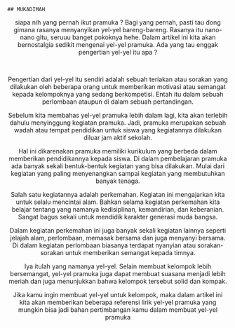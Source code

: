 <!doctype html>
<html>
<head>
<meta charset="utf-8">
<meta name="viewport" content="width=device-width, initial-scale=1"> 
<link href="style2.css" rel="stylesheet" type="text/css">
</head>

<body>

    ## MUKADIMAH

<div id="single">
    	<div id="isi">
    	  <div align="center">
    	    <p eza="cwidth:615px;;cheight:150px;;wcalc_source:child;wcalc:114px;wocalc:114px;hcalc:900px;rend_px_area:92250;" cwidth="615"><span eza="cwidth:0px;;cheight:0px;;wcalc_source:child;wcalc:116px;wocalc:116px;hcalc:900px;rend_px_area:0;" cwidth="0">siapa nih yang pernah ikut pramuka ? Bagi yang pernah, pasti tau dong gimana rasanya menyanyikan yel-yel bareng-bareng. Rasanya itu nano-nano gitu, seruuu banget pokoknya hehe. Dalam artikel ini kita akan bernostalgia sedikit mengenai yel-yel pramuka. Ada yang tau enggak pengertian yel-yel itu apa ?</span></p>
    	    <div adunitname="sahabatnesia_com-medrectangle-3" id="crt-21"></div>
    	     
   	        <p><span eza="cwidth:0px;;cheight:0px;;wcalc_source:child;wcalc:61px;wocalc:61px;hcalc:1275px;rend_px_area:0;" cwidth="0">Pengertian dari yel-yel itu sendiri adalah sebuah teriakan atau sorakan yang dilakukan oleh beberapa orang untuk memberikan motivasi atau semangat kepada kelompoknya yang sedang berkompetisi. Entah itu dalam sebuah perlombaan ataupun di dalam sebuah pertandingan.</span></p>
   	        <p eza="cwidth:615px;;cheight:100px;;wcalc_source:child;wcalc:119px;wocalc:119px;hcalc:575px;rend_px_area:61500;" cwidth="615"><span eza="cwidth:0px;;cheight:0px;;wcalc_source:child;wcalc:61px;wocalc:61px;hcalc:1150px;rend_px_area:0;" cwidth="0">Sebelum kita membahas yel-yel pramuka lebih dalam lagi, kita akan terlebih dahulu menyinggung kegiatan pramuka. Jadi, pramuka merupakan sebuah wadah atau tempat pendidikan untuk siswa yang kegiatannya dilakukan diluar jam aktif sekolah.</span></p>
   	        <p eza="cwidth:615px;;cheight:125px;;wcalc_source:child;wcalc:132px;wocalc:132px;hcalc:600px;rend_px_area:76875;" cwidth="615"><span eza="cwidth:0px;;cheight:0px;;wcalc_source:child;wcalc:61px;wocalc:61px;hcalc:1425px;rend_px_area:0;" cwidth="0">Hal ini dikarenakan pramuka memiliki kurikulum yang berbeda dalam memberikan pendidikannya kepada siswa. Di dalam pembelajaran pramuka ada banyak sekali bentuk-bentuk kegiatan yang bisa dilakukan. Mulai dari kegiatan yang paling menyenangkan sampai kegiatan yang membutuhkan banyak tenaga.</span></p>
   	        <p eza="cwidth:615px;;cheight:125px;;wcalc_source:child;wcalc:112px;wocalc:112px;hcalc:725px;rend_px_area:76875;" cwidth="615"><span eza="cwidth:0px;;cheight:0px;;wcalc_source:child;wcalc:60px;wocalc:60px;hcalc:1375px;rend_px_area:0;" cwidth="0">Salah satu kegiatannya adalah perkemahan. Kegiatan ini mengajarkan kita untuk selalu mencintai alam. Bahkan selama kegiatan perkemahan kita belajar tentang yang namanya kedisiplinan, kemandirian, dan keberanian. Sangat bagus sekali untuk mendidik karakter generasi muda bangsa.</span></p>
   	        <p eza="cwidth:615px;;cheight:100px;;wcalc_source:child;wcalc:110px;wocalc:110px;hcalc:750px;rend_px_area:61500;" cwidth="615"><span eza="cwidth:0px;;cheight:0px;;wcalc_source:child;wcalc:64px;wocalc:64px;hcalc:1250px;rend_px_area:0;" cwidth="0">Dalam kegiatan perkemahan ini juga banyak sekali kegiatan lainnya seperti jelajah alam, perlombaan, memasak bersama dan juga menyanyi bersama. Di dalam kegiatan perlombaan biasanya terdapat nyanyian atau sorakan-sorakan untuk memberikan semangat kepada timnya.</span></p>
   	        <p eza="cwidth:615px;;cheight:100px;;wcalc_source:child;wcalc:118px;wocalc:118px;hcalc:525px;rend_px_area:61500;" cwidth="615"><span eza="cwidth:0px;;cheight:0px;;wcalc_source:child;wcalc:68px;wocalc:68px;hcalc:975px;rend_px_area:0;" cwidth="0">Iya itulah yang namanya yel-yel. Selain membuat kelompok lebih bersemangat, yel-yel pramuka juga dapat membuat suasana menjadi lebih meriah dan juga menunjukkan bahwa kelompok tersebut solid dan kompak.</span></p>
   	        <p eza="cwidth:615px;;cheight:100px;;wcalc_source:child;wcalc:122px;wocalc:122px;hcalc:475px;rend_px_area:61500;" cwidth="615"><span eza="cwidth:0px;;cheight:0px;;wcalc_source:child;wcalc:57px;wocalc:57px;hcalc:1025px;rend_px_area:0;" cwidth="0">Jika kamu ingin membuat yel-yel untuk kelompok, maka dalam artikel ini kita akan memberikan beberapa referensi lirik yel-yel pramuka yang mungkin bisa jadi bahan pertimbangan kamu dalam membuat yel-yel pramuka</span></p>
   	        </div>
    	</div>
    

</div>
</div> 


</body>
</html>
